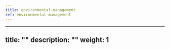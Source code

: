 ```yaml
---
title: environmental-management
ref: environmental-management
---
```

---
title: ""
description: ""
weight: 1
---